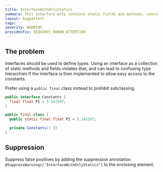 ```yaml
---
title: InterfaceWithOnlyStatics
summary: This interface only contains static fields and methods; consider making it a final class instead to prevent subclassing.
layout: bugpattern
tags: ''
severity: WARNING
providesFix: REQUIRES_HUMAN_ATTENTION
---
```


<!--
*** AUTO-GENERATED, DO NOT MODIFY ***
To make changes, edit the @BugPattern annotation or the explanation in docs/bugpattern.
-->

## The problem
Interfaces should be used to define types. Using an interface as a collection of
static methods and fields violates that, and can lead to confusing type
hierarchies if the interface is then implemented to allow easy access to the
constants.

Prefer using a `public final` class instead to prohibit subclassing.

```java {.bad}
public interface Constants {
  final float PI = 3.14159f;
}
```

```java {.good}
public final class {
  public static final float PI = 3.14159f;

  private Constants() {}
}
```

## Suppression
Suppress false positives by adding the suppression annotation `@SuppressWarnings("InterfaceWithOnlyStatics")` to the enclosing element.
